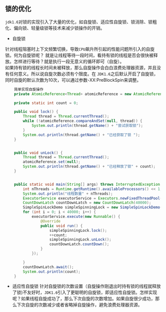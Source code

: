 ## 锁的优化

`jdk1.6`对锁的实现引入了大量的优化，如自旋锁、适应性自旋锁、锁消除、锁粗化、偏向锁、轻量级锁等技术来减少锁操作的开销。    

- 自旋锁

针对线程阻塞时上下文频繁切换，导致`CPU`飙升所引起的性能问题所引入的自旋锁。何为自旋锁呢？ 就是让线程等待一段时间，看持有锁的线程是否会很快被释放。怎样进行等待？就是执行一段无意义的循环即可（自旋）。   
如果持有锁的线程长时间未被释放，那么自旋操作会白白浪费处理器资源，并且没有任何意义。所以说自旋次数必须有个限度。在 `JDK1.6`之后默认开启了自旋锁，同时自旋的默认次数为10次，可以通过参数-XX:PreBlockSpin来调整。   
```java
    简单实现自旋操作
    private AtomicReference<Thread> atomicReference = new AtomicReference<Thread>();

    private static int count = 0;

    public void lock() {
        Thread thread = Thread.currentThread();
        while (!atomicReference.compareAndSet(null, thread)) {
            System.out.println(thread.getName() + "尝试获取锁");
        }
        System.out.println(thread.getName() + "已经获取了锁 ");
    }


    public void unLock() {
        Thread thread = Thread.currentThread();
        atomicReference.set(null);
        System.out.println(thread.getName() + "已经释放了锁" + count);
    }


    public static void main(String[] args) throws InterruptedException {
        int nThreads = Runtime.getRuntime().availableProcessors() << 1;
        System.out.println("线程数量" + nThreads);
        ExecutorService executorService = Executors.newFixedThreadPool(nThreads);
        CountDownLatch countDownLatch = new CountDownLatch(40000);
        SimpleSpinLockDemo simpleSpinningLock = new SimpleSpinLockDemo();
        for (int i = 0; i < 40000; i++) {
            executorService.execute(new Runnable() {
                @Override
                public void run() {
                    simpleSpinningLock.lock();
                    ++count;
                    simpleSpinningLock.unLock();
                    countDownLatch.countDown();
                }
            });

        }
        countDownLatch.await();
        System.out.println(count);
    }
```


- 适应性自旋锁
针对自旋锁的次数设置（自旋操作刚退出时持有锁的线程就释放了锁)不友好时，`JDK1.6`引入了更聪明的自旋锁，即适应性自旋锁。怎样实现呢？如果线程自旋成功了，那么下次自旋的次数增加。如果自旋很少成功，那么下次自旋的次数减少或者省略掉自旋操作，避免浪费处理器资源。   






